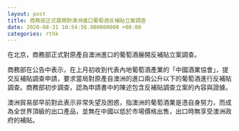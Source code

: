 ```yaml
---
layout: post
title: 商務部正式展開對澳洲進口葡萄酒反補貼立案調查
date: 2020-08-31 10:54:56.000000000 +08:00
categories: rthk
---
```


在北京，商務部正式對原產自澳洲進口的葡萄酒展開反補貼立案調查。

商務部在公告中表示，在上月初收到代表內地葡萄酒產業的「中國酒業協會」，提交反補貼調查申請，要求當局對原產自澳洲的進口兩公升以下的葡萄酒進行反補貼調查。商務部初步調查，認為申請書中的陳述包含反補貼調查立案的內容與證據。

澳洲貿易部早前對此表示非常失望及困惑，指澳洲的葡萄酒業是憑自身努力，而成為全世界頂級的出口產品，並無在中國以低於市場價格出售，出口時無享受澳洲政府的補貼。
